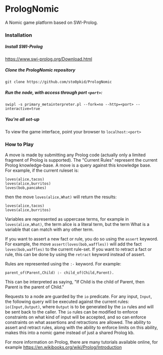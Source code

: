 # PrologNomic

A Nomic game platform based on SWI-Prolog.

### Installation
##### Install SWI-Prolog
https://www.swi-prolog.org/Download.html

##### Clone the PrologNomic repository
`
git clone https://github.com/sto0pkid/PrologNomic
`

##### Run the node, with access through port `<port>`:
`
swipl -s primary_metainterpreter.pl --fork=no --http=<port> --interactive=true
`

##### You're all set-up
To view the game interface, point your browser to `localhost:<port>`


### How to Play
A move is made by submitting any Prolog code (actually only a limited fragment of Prolog is supported). The "Current Rules" represent the current Prolog knowledge-base. A move is a query against this knowledge base. For example, if the current ruleset is:

```
loves(alice,tacos)
loves(alice,burritos)
loves(bob,pancakes)
```

then the move `loves(alice,What)` will return the results:

```
loves(alice,tacos)
loves(alice,burritos)
```

Variables are represented as uppercase terms, for example in `loves(alice,What)`, the term alice is a literal term, but the term What is a variable that can match with any other term.

If you want to assert a new fact or rule, you do so using the `assert` keyword. For example, the move `assert(loves(bob,waffles))` will add the fact `loves(bob,waffles)` to the current rule-set. If you want to retract a fact or rule, this can be done by using the `retract` keyword instead of assert.

Rules are represented using the `:-` keyword. For example:

`parent_of(Parent,Child) :- child_of(Child,Parent).`

This can be interpreted as saying, "If Child is the child of Parent, then Parent is the parent of Child."

Requests to a node are guarded by the `io` predicate. For any input, `Input`, the following query will be executed against the current rules: `io(Input,Output)`, where `Output` is to be generated by the `io` rules and will be sent back to the caller. The `io` rules can be modified to enforce constraints on what kind of input will be accepted, and so can enforce constraints on what assertions and retractions are allowed. The ability to assert and retract rules, along with the ability to enforce limits on this ability, makes this into a nomic game instead of just a shared Prolog kb. 

For more information on Prolog, there are many tutorials available online, for example https://en.wikibooks.org/wiki/Prolog/Introduction 
